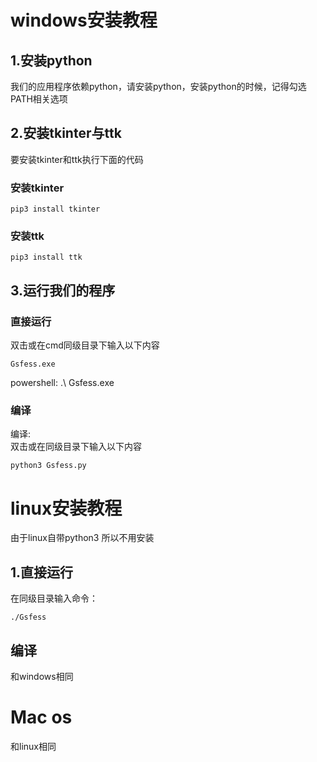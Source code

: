 # windows安装教程
## 1.安装python
我们的应用程序依赖python，请安装python，安装python的时候，记得勾选PATH相关选项
## 2.安装tkinter与ttk
要安装tkinter和ttk执行下面的代码
### 安装tkinter
```
pip3 install tkinter
```
### 安装ttk
```
pip3 install ttk
```
## 3.运行我们的程序
### 直接运行
双击或在cmd同级目录下输入以下内容
```
Gsfess.exe
```
powershell:
.\ Gsfess.exe
### 编译
编译:  
双击或在同级目录下输入以下内容
```
python3 Gsfess.py
```  
# linux安装教程
由于linux自带python3 所以不用安装
## 1.直接运行
在同级目录输入命令：
```
./Gsfess
```
## 编译
和windows相同

# Mac os
和linux相同